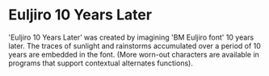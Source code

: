 # Euljiro 10 Years Later
'Euljiro 10 Years Later’ was created by imagining 'BM Euljiro font' 10 years later. The traces of sunlight and rainstorms accumulated over a period of 10 years are embedded in the font. (More worn-out characters are available in programs that support contextual alternates functions).
